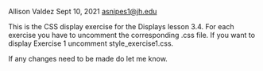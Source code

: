 Allison Valdez 
Sept 10, 2021 
asnipes1@jh.edu

This is the CSS display exercise for the Displays lesson 3.4. For each exercise you have to uncomment the corresponding .css file. If you want to display Exercise 1 uncomment style_exercise1.css. 

If any changes need to be made do let me know.